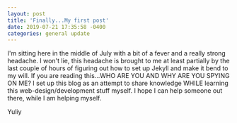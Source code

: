 ```yaml
---
layout: post
title: 'Finally...My first post'
date: 2019-07-21 17:35:58 -0400
categories: general update
---
```


I'm sitting here in the middle of July with a bit of a fever and a really strong headache. I won't lie, this headache is brought to me at least partially by the last couple of hours of figuring out how to set up Jekyll and make it bend to my will. If you are reading this...WHO ARE YOU AND WHY ARE YOU SPYING ON ME? I set up this blog as an attempt to share knowledge WHILE learning this web-design/development stuff myself. I hope I can help someone out there, while I am helping myself.

Yuliy
